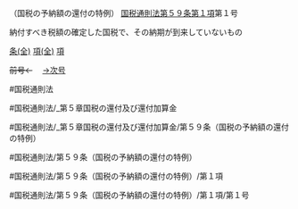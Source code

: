（国税の予納額の還付の特例）
[国税通則法第５９条第１項](国税通則法＿＿＿＿＿第５９条第１項)第１号

納付すべき税額の確定した国税で、その納期が到来していないもの

[条(全)](国税通則法＿＿＿＿＿第５９条_.md)    [項(全)](国税通則法＿＿＿＿＿第５９条第１項_.md)    [項](国税通則法＿＿＿＿＿第５９条第１項.md)

~~前号←~~　  [→次号](国税通則法＿＿＿＿＿第５９条第１項第２号.md)

#国税通則法

#国税通則法/_第５章国税の還付及び還付加算金

#国税通則法/_第５章国税の還付及び還付加算金/第５９条（国税の予納額の還付の特例）

#国税通則法/第５９条（国税の予納額の還付の特例）

#国税通則法/第５９条（国税の予納額の還付の特例）/第１項

#国税通則法/第５９条（国税の予納額の還付の特例）/第１項/第１号

